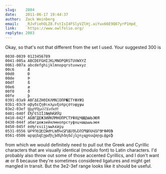 ```yaml
---
slug:    2084
date:    2011-06-17 19:44:37
author:  Zack Weinberg
email:   _RJvFiehOLZ8.FstIsI4FSlyVZlHj.aiYux66E9Q87yrP1Hpd_
link:     https://www.owlfolio.org/
replyto: 2083
---
```


Okay, so that's not that different from the set I used.  Your suggested 300 is

    0030-0039 0123456789
    0041-005a ABCDEFGHIJKLMNOPQRSTUVWXYZ
    0061-007a abcdefghijklmnopqrstuvwxyz
    00c6      Æ
    00d0      Ð
    00de      Þ
    00df      ß
    00e6      æ
    00f0      ð
    00fe      þ
    0391-03a9 ΑΒΓΔΕΖΗΘΙΚΛΜΝΞΟΠΡ�ΣΤΥΦΧΨΩ
    03b1-03c9 αβγδεζηθικλμνξοπρςστυφχψω
    03e2-03ef ϢϣϤϥϦϧϨϩϪϫϬϭϮϯ
    0401-040f ЁЂЃЄЅІЇЈЉЊЋЌЍЎЏ
    0410-042f АБВГДЕЖЗИЙКЛМНОПРСТУФХЦЧШЩЪЫЬЭЮЯ
    0430-044f абвгдежзийклмнопрстуфхцчшщъыьэюя
    0450-045f ѐёђѓєѕіїјљњћќѝўџ
    0531-0556 ԱԲԳԴԵԶԷԸԹԺԻԼԽԾԿՀՁՂՃՄՅՆՇՈՉՊՋՌՍՎՏՐՑՒՓՔՕՖ
    0561-0586 աբգդեզէըթժիլխծկհձղճմյնշոչպջռսվտրցւփքօֆ

from which we would definitely need to pull out the Greek and Cyrillic
characters that are visually identical (modulo font) to Latin
characters.  I'd probably also throw out some of those accented
Cyrillics, and I don't want æ or ß because they're sometimes
considered ligatures and might get mangled in transit.  But the
3e2-3ef range looks like it should be useful.
